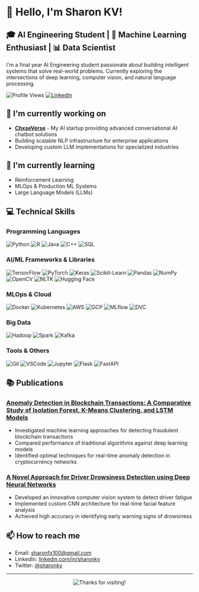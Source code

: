 # 👋 Hello, I'm Sharon KV!

## 🎓 AI Engineering Student | 🤖 Machine Learning Enthusiast | 📊 Data Scientist

I'm a final year AI Engineering student passionate about building intelligent systems that solve real-world problems. Currently exploring the intersections of deep learning, computer vision, and natural language processing.

![Profile Views](https://komarev.com/ghpvc/?username=sharonkv&color=brightgreen)
[![LinkedIn](https://img.shields.io/badge/LinkedIn-Connect-blue)](https://linkedin.com/in/sharonkv)

## 🔭 I'm currently working on
- **[ChxseVerse](https://chxseverse.com)** - My AI startup providing advanced conversational AI chatbot solutions
- Building scalable NLP infrastructure for enterprise applications
- Developing custom LLM implementations for specialized industries

## 🌱 I'm currently learning
- Reinforcement Learning
- MLOps & Production ML Systems
- Large Language Models (LLMs)

## 💻 Technical Skills

### Programming Languages
![Python](https://img.shields.io/badge/-Python-3776AB?style=flat&logo=python&logoColor=white)
![R](https://img.shields.io/badge/-R-276DC3?style=flat&logo=r&logoColor=white)
![Java](https://img.shields.io/badge/-Java-007396?style=flat&logo=java&logoColor=white)
![C++](https://img.shields.io/badge/-C++-00599C?style=flat&logo=c%2B%2B&logoColor=white)
![SQL](https://img.shields.io/badge/-SQL-4479A1?style=flat&logo=MySQL&logoColor=white)

### AI/ML Frameworks & Libraries
![TensorFlow](https://img.shields.io/badge/-TensorFlow-FF6F00?style=flat&logo=tensorflow&logoColor=white)
![PyTorch](https://img.shields.io/badge/-PyTorch-EE4C2C?style=flat&logo=pytorch&logoColor=white)
![Keras](https://img.shields.io/badge/-Keras-D00000?style=flat&logo=keras&logoColor=white)
![Scikit-Learn](https://img.shields.io/badge/-ScikitLearn-F7931E?style=flat&logo=scikit-learn&logoColor=white)
![Pandas](https://img.shields.io/badge/-Pandas-150458?style=flat&logo=pandas&logoColor=white)
![NumPy](https://img.shields.io/badge/-NumPy-013243?style=flat&logo=numpy&logoColor=white)
![OpenCV](https://img.shields.io/badge/-OpenCV-5C3EE8?style=flat&logo=opencv&logoColor=white)
![NLTK](https://img.shields.io/badge/-NLTK-3DDC84?style=flat&logo=nltk&logoColor=white)
![Hugging Face](https://img.shields.io/badge/-HuggingFace-FFD21E?style=flat&logo=huggingface&logoColor=black)

### MLOps & Cloud
![Docker](https://img.shields.io/badge/-Docker-2496ED?style=flat&logo=docker&logoColor=white)
![Kubernetes](https://img.shields.io/badge/-Kubernetes-326CE5?style=flat&logo=kubernetes&logoColor=white)
![AWS](https://img.shields.io/badge/-AWS-232F3E?style=flat&logo=amazon-aws&logoColor=white)
![GCP](https://img.shields.io/badge/-GCP-4285F4?style=flat&logo=google-cloud&logoColor=white)
![MLflow](https://img.shields.io/badge/-MLflow-0194E2?style=flat&logo=mlflow&logoColor=white)
![DVC](https://img.shields.io/badge/-DVC-945DD6?style=flat&logo=dvc&logoColor=white)

### Big Data
![Hadoop](https://img.shields.io/badge/-Hadoop-66CCFF?style=flat&logo=apache-hadoop&logoColor=black)
![Spark](https://img.shields.io/badge/-Spark-E25A1C?style=flat&logo=apache-spark&logoColor=white)
![Kafka](https://img.shields.io/badge/-Kafka-231F20?style=flat&logo=apache-kafka&logoColor=white)

### Tools & Others
![Git](https://img.shields.io/badge/-Git-F05032?style=flat&logo=git&logoColor=white)
![VSCode](https://img.shields.io/badge/-VSCode-007ACC?style=flat&logo=visual-studio-code&logoColor=white)
![Jupyter](https://img.shields.io/badge/-Jupyter-F37626?style=flat&logo=jupyter&logoColor=white)
![Flask](https://img.shields.io/badge/-Flask-000000?style=flat&logo=flask&logoColor=white)
![FastAPI](https://img.shields.io/badge/-FastAPI-009688?style=flat&logo=fastapi&logoColor=white)

## 📚 Publications

### [Anomaly Detection in Blockchain Transactions: A Comparative Study of Isolation Forest, K-Means Clustering, and LSTM Models](https://ieeexplore.ieee.org/document/10531556)
- Investigated machine learning approaches for detecting fraudulent blockchain transactions
- Compared performance of traditional algorithms against deep learning models
- Identified optimal techniques for real-time anomaly detection in cryptocurrency networks

### [A Novel Approach for Driver Drowsiness Detection using Deep Neural Networks](https://ieeexplore.ieee.org/document/10503519)
- Developed an innovative computer vision system to detect driver fatigue
- Implemented custom CNN architecture for real-time facial feature analysis
- Achieved high accuracy in identifying early warning signs of drowsiness

## 📫 How to reach me
- Email: sharonfx100@gmail.com
- LinkedIn: [linkedin.com/in/sharonkv](https://www.linkedin.com/in/sharonkv48/)
- Twitter: [@sharonkv](https://x.com/sharonnkv)

---

<p align="center">
  <img src="https://img.shields.io/badge/Thanks%20for%20visiting-Star%20some%20repos!-orange" alt="Thanks for visiting!" />
</p>
